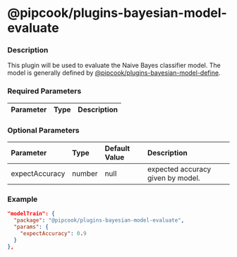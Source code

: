 # @pipcook/plugins-bayesian-model-evaluate

### Description

This plugin will be used to evaluate the Naive Bayes classifier model. The model is generally defined by [@pipcook/plugins-bayesian-model-define](https://www.npmjs.com/package/@pipcook/plugins-bayesian-model-define).

### Required Parameters

| Parameter | Type | Description |
|:----------|:-----|:------------|


### Optional Parameters

| Parameter | Type | Default Value | Description |
|:----------|:-----|:------|:-----|
|expectAccuracy|number|null|expected accuracy given by model.|

### Example
```json
"modelTrain": {
  "package": "@pipcook/plugins-bayesian-model-evaluate",
  "params": {
    "expectAccuracy": 0.9
  }
},
```
